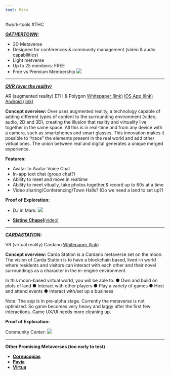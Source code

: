 ```yaml
---
tool: Miro
---
```

#work-tools #THC

[***GATHERTOWN:*** ](https://www.gather.town/)
* 2D Metaverse
* Designed for conferences & community management (video & audio capabilities)
* Light metverse
* Up to 25 members: FREE
* Free vs Premium Membership
![](https://i.imgur.com/JpOkUFZ.png)



-------
[***OVR (over the reality)***](https://www.overthereality.ai/)

AR (augmented reality)
ETH & Polygon
[Whitepaper (link)](https://docs.overthereality.ai/over-whitepaper//)
[IOS App (link)](https://apps.apple.com/us/app/over-over-the-reality/id1463400310/)
[Android (link)](https://play.google.com/store/apps/details?id=com.gezapp.ovr&hl=en&gl=US/) 

**Concept overview:**
Over uses augmented reality, a technology capable of adding different types of content to the surrounding environment (video, audio, 2D and 3D), creating the illusion that reality and virtuality live together in the same space. All this is in real-time and from any device with a camera, such as smartphones and smart glasses. This innovation makes it possible to “trace” the elements present in the real world and add other virtual ones. The union between real and digital generates a unique merged experience.

**Features:**
* Avatar to Avatar Voice Chat
* In-app text chat (group chat?)
* Ability to meet and move in realtime
* Ability to meet vitually, take photos together,& record up to 60s at a time
* Video sharing/Conferencing/Town Halls? (Do we need a land to set up?)

**Proof of Exploration:**

* DJ in Mars:
![](https://i.imgur.com/2qUB6ST.jpg)

* [**Sistine Chapel**(video)](https://drive.google.com/file/d/1mtdtRBs4EOlCyfqEZUDMyIYBDxnzoOfY/view?usp=sharing/)

-----


[***CARDASTATION:***](https://www.cardastation.com)

VR (virtual reality)
Cardano
[Whitepaper (link)](https://3366648650-files.gitbook.io/~/files/v0/b/gitbook-x-prod.appspot.com/o/spaces%2Fs3Y7SIgzAGo9m12yampc%2Fuploads%2FGpZWCxw5h72jarg5arYx%2FCarda%20Station%20Litepaper%20(4).pdf?alt=media&token=a2a8da4b-5fc9-4f63-adc3-9587d4a5d580)

**Concept overview:**
Carda Station is a Cardano metaverse set on the moon. The vision of Carda Station is to have a blockchain based, lived-in world where residents and visitors can interact with each other and their novel surroundings as a character in the in-engine environment. 

In this moon-based virtual world, you will be able to:
● Own and build on plots of land
● Interact with other players 
● Play a variety of games
● Host and attend events
● Interact with/set up a business

Note:
The app is in pre-alpha stage.
Currently the metaverse is not optimized. So game becomes very heavy and laggy after the first few interactions. Game UX/UI needs more cleaning up.

**Proof of Exploration:**

Community Center:
![](https://i.imgur.com/h8nakyg.jpg)

-----

**Other Promising Metaverses (too early to test)**
* [**Cornucopias**](https://www.cornucopias.io)
* [**Pavia**](https://www.pavia.io)
* [**Virtua**](https://virtua.com)























